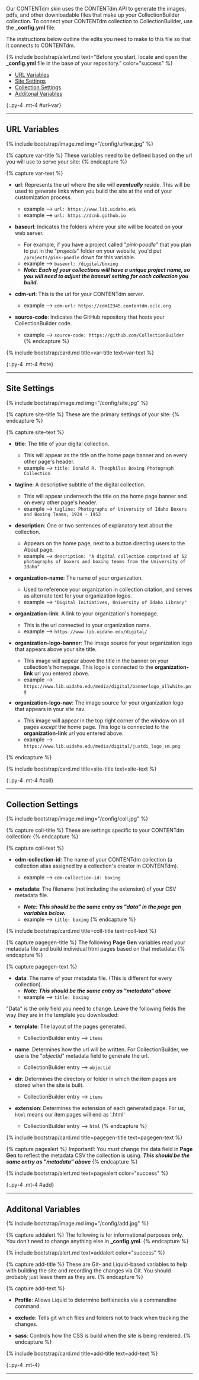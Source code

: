 
Our CONTENTdm skin uses the CONTENTdm API to generate the images, pdfs, and other downloadable files that make up your CollectionBuilder collection. To connect your CONTENTdm collection to CollectionBuilder, use the **_config.yml** file. 

The instructions below outline the edits you need to make to this file so that it connects to CONTENTdm. 

{% include bootstrap/alert.md text="Before you start, locate and open the **_config.yml** file in the base of your repository." color="success" %}

- [URL Variables](#url-var)
- [Site Settings](#site)
- [Collection Settings](#coll)
- [Additonal Variables](#add)

{:.py-4 .mt-4 #url-var}
***


## URL Variables

{% include bootstrap/image.md img="/config/urlvar.jpg" %}

{% capture var-title %}
These variables need to be defined based on the url you will use to serve your site: 
{% endcapture %}

{% capture var-text %}
- **url**: Represents the url where the site will ***eventually*** reside. This will be used to generate links when you build the site at the end of your customization process. 
	- example --> `url: https://www.lib.uidaho.edu`
	- example --> `url: https://dcnb.github.io`

- **baseurl**: Indicates the folders where your site will be located on your web server. 
	- For example, if you have a project called "*pink-poodle*" that you plan to put in the "*projects*" folder on your website, you'd put `/projects/pink-poodle` down for this variable. 
	- example --> `baseurl: /digital/boxing` 
	- ***Note: Each of your collections will have a unique project name, so you will need to adjust the **baseurl** setting for each collection you build.***

- **cdm-url**: This is the url for your CONTENTdm server.
	- example --> `cdm-url: https://cdm12345.contentdm.oclc.org`

- **source-code**: Indicates the GitHub repository that hosts your CollectionBuilder code.
	- example --> `source-code: https://github.com/CollectionBuilder`
{% endcapture %}

{% include bootstrap/card.md title=var-title text=var-text %}

{:.py-4 .mt-4 #site}
***


## Site Settings

{% include bootstrap/image.md img="/config/site.jpg" %}

{% capture site-title %}
These are the primary settings of your site:
{% endcapture %}

{% capture site-text %}
- **title**: The title of your digital collection. 
	- This will appear as the title on the home page banner and on every other page's header. 
	- example --> `title: Donald R. Theophilus Boxing Photograph Collection`

- **tagline**: A descriptive subtitle of the digital collection.
	- This will appear underneath the title on the home page banner and on every other page's header.
	- example --> `tagline: Photographs of University of Idaho Boxers and Boxing Teams, 1934 - 1953`

- **description**: One or two sentences of explanatory text about the collection.
	- Appears on the home page, next to a button directing users to the About page.
	-  example --> `description: "A digital collection comprised of 52 photographs of boxers and boxing teams from the University of Idaho"`

- **organization-name**: The name of your organization.
	- Used to reference your organization in collection citation, and serves as alternate text for your organization logos.
	- example --> `"Digital Initiatives, University of Idaho Library"`

- **organization-link**: A link to your organization's homepage.
	- This is the url connected to your organization name.
	- example --> `https://www.lib.uidaho.edu/digital/`

- **organization-logo-banner**: The image source for your organization logo that appears above your site title. 
	- This image will appear above the title in the banner on your collection's homepage. This logo is connected to the **organization-link** url you entered above.
	- example --> `https://www.lib.uidaho.edu/media/digital/bannerlogo_allwhite.png`

- **organization-logo-nav**: The image source for your organization logo that appears in your site nav.
	- This image will appear in the top right corner of the window on all pages *except* the home page. This logo is connected to the **organization-link** url you entered above.
	- example --> `https://www.lib.uidaho.edu/media/digital/justdi_logo_sm.png`

{% endcapture %}

{% include bootstrap/card.md title=site-title text=site-text %}

{:.py-4 .mt-4 #coll}
***


## Collection Settings

{% include bootstrap/image.md img="/config/coll.jpg" %}

{% capture coll-title %}
These are settings specific to your CONTENTdm collection:
{% endcapture %}

{% capture coll-text %}
- **cdm-collection-id**: The name of your CONTENTdm collection (a collection alias assigned by a collection's creator in CONTENTdm).    
    - example --> `cdm-collection-id: boxing` 

- **metadata**: The filename (not including the extension) of your CSV metadata file. 
	- ***Note: This should be the same entry as "data" in the page gen variables below.***
	- example --> `title: boxing`
{% endcapture %}

{% include bootstrap/card.md title=coll-title text=coll-text %}

{% capture pagegen-title %}
The following **Page Gen** variables read your metadata file and build individual html pages based on that metadata:
{% endcapture %}

{% capture pagegen-text %}
- **data**: The name of your metadata file. (This is different for every collection).
	- ***Note: This should be the same entry as "metadata" above***
	- example --> `title: boxing`

"Data" is the only field you need to change. Leave the following fields the way they are in the template you downloaded:

- **template**: The layout of the pages generated. 
	- CollectionBuilder entry --> `items`

- **name**: Determines how the url will be written. For CollectionBuilder, we use is the "*objectid*" metadata field to generate the url.
	- CollectionBulider entry --> `objectid`

- **dir**: Determines the directory or folder in which the item pages are stored when the site is built. 
	- CollectionBuilder entry --> `items`

- **extension**: Determines the extension of each generated page. For us, `html` means our item pages will end as '.html' 
	- CollectionBuilder entry --> `html`
{% endcapture %}

{% include bootstrap/card.md title=pagegen-title text=pagegen-text %}

{% capture pagealert %}
Important!: You *must* change the data field in **Page Gen** to reflect the metadata CSV the collection is using. ***This should be the same entry as "metadata" above***
{% endcapture %}

{% include bootstrap/alert.md text=pagealert color="success" %}

{:.py-4 .mt-4 #add}
***


## Additonal Variables

{% include bootstrap/image.md img="/config/add.jpg" %}

{% capture addalert %}
The following is for informational purposes only. You don't need to change anything else in **_config.yml**.
{% endcapture %}

{% include bootstrap/alert.md text=addalert color="success" %}

{% capture add-title %}
These are Git- and Liquid-based variables to help with building the site and recording the changes via Git. You should probably just leave them as they are. 
{% endcapture %}

{% capture add-text %}
- **Profile**: Allows Liquid to determine bottlenecks via a commandline command.

- **exclude**: Tells git which files and folders not to track when tracking the changes. 

- **sass**: Controls how the CSS is build when the site is being rendered. 
{% endcapture %}

{% include bootstrap/card.md title=add-title text=add-text %}

{:.py-4 .mt-4}
***
